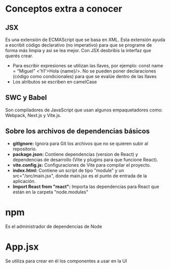 # Conceptos extra a conocer
## JSX
Es una extensión de ECMAScript que se basa en XML. Esta extensión ayuda a escribit código declarativo (no imperativo) para que se programe de 
forma más limpia y asi se lea mejor.
Con JSX desbribis la interfaz que querés crear.
* Para escribir expresiones se utilizan las llaves, por ejemplo: const name = "Miguel" <'h1'>Hola {name}/>. No se pueden poner declaraciones (código como condicionales) para que se evalúe dentro de las llaves
* Los atributos se escriben en camelCase
## SWC y Babel 
Son compiladores de JavaScript que usan algunos empaquetadores como: Webpack, Next.js y Vite.js.

## Sobre los archivos de dependencias básicos
* <b>gitIgnore:</b> Ignora para Git los archivos que no se quieren subir al repositorio.
* <b>package.json:</b> Contiene dependencias (version de React) y dependencias de desarrollo (Vite y plugins para que funcione React).
* <b>vite.config.js:</b> Configuraciones de Vite para compilar el proyecto.
* <b>index.html:</b> Contiene un script de tipo "module" y un src="/src/main.jsx", donde main.jsx es el punto de entrada de la aplicación.
* <b>Import React from "react":</b> Importa las dependencias para React que están en la carpeta "node.modules"

# npm
Es el administrador de dependencias de Node

# App.jsx 
Se utiliza para crear en él los componentes a usar en la UI
